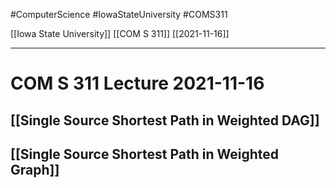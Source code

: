 #ComputerScience  #IowaStateUniversity #COMS311 


[[Iowa State University]] [[COM S 311]] [[2021-11-16]]

---

# COM S 311 Lecture 2021-11-16

## [[Single Source Shortest Path in Weighted DAG]]

## [[Single Source Shortest Path in Weighted Graph]]